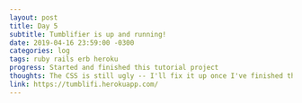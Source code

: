 ```yaml
---
layout: post
title: Day 5
subtitle: Tumblifier is up and running!
date: 2019-04-16 23:59:00 -0300
categories: log
tags: ruby rails erb heroku
progress: Started and finished this tutorial project
thoughts: The CSS is still ugly -- I'll fix it up once I've finished the other tutorials in this series
link: https://tumblifi.herokuapp.com/
---
```

